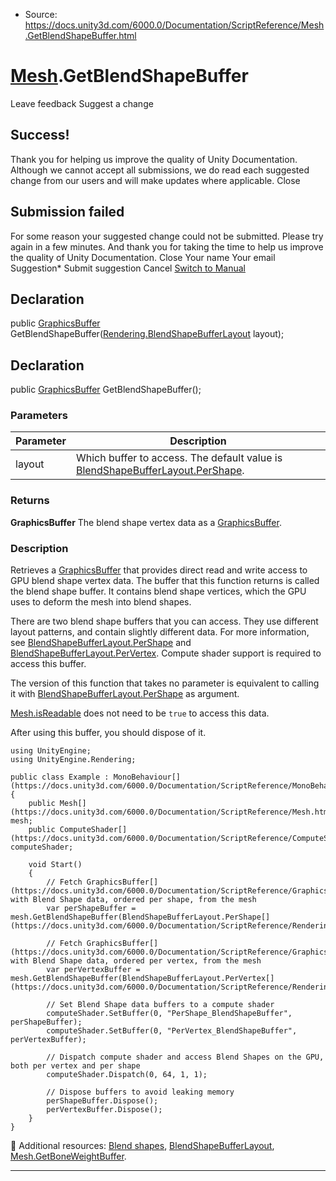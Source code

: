 * Source: https://docs.unity3d.com/6000.0/Documentation/ScriptReference/Mesh.GetBlendShapeBuffer.html

#  [Mesh](https://docs.unity3d.com/6000.0/Documentation/ScriptReference/Mesh.html).GetBlendShapeBuffer
Leave feedback
Suggest a change
## Success!
Thank you for helping us improve the quality of Unity Documentation. Although we cannot accept all submissions, we do read each suggested change from our users and will make updates where applicable.
Close
## Submission failed
For some reason your suggested change could not be submitted. Please <a>try again</a> in a few minutes. And thank you for taking the time to help us improve the quality of Unity Documentation.
Close
Your name Your email Suggestion* Submit suggestion
Cancel
[Switch to Manual](https://docs.unity3d.com/6000.0/Documentation/Manual/class-Mesh.html "Go to Mesh Component in the Manual")
## Declaration
public [GraphicsBuffer](https://docs.unity3d.com/6000.0/Documentation/ScriptReference/GraphicsBuffer.html) GetBlendShapeBuffer([Rendering.BlendShapeBufferLayout](https://docs.unity3d.com/6000.0/Documentation/ScriptReference/Rendering.BlendShapeBufferLayout.html) layout); 
## Declaration
public [GraphicsBuffer](https://docs.unity3d.com/6000.0/Documentation/ScriptReference/GraphicsBuffer.html) GetBlendShapeBuffer(); 
### Parameters
Parameter | Description  
---|---  
layout | Which buffer to access. The default value is [BlendShapeBufferLayout.PerShape](https://docs.unity3d.com/6000.0/Documentation/ScriptReference/Rendering.BlendShapeBufferLayout.PerShape.html).  
### Returns
**GraphicsBuffer** The blend shape vertex data as a [GraphicsBuffer](https://docs.unity3d.com/6000.0/Documentation/ScriptReference/GraphicsBuffer.html). 
### Description
Retrieves a [GraphicsBuffer](https://docs.unity3d.com/6000.0/Documentation/ScriptReference/GraphicsBuffer.html) that provides direct read and write access to GPU blend shape vertex data.
The buffer that this function returns is called the blend shape buffer. It contains blend shape vertices, which the GPU uses to deform the mesh into blend shapes.  
  
There are two blend shape buffers that you can access. They use different layout patterns, and contain slightly different data. For more information, see [BlendShapeBufferLayout.PerShape](https://docs.unity3d.com/6000.0/Documentation/ScriptReference/Rendering.BlendShapeBufferLayout.PerShape.html) and [BlendShapeBufferLayout.PerVertex](https://docs.unity3d.com/6000.0/Documentation/ScriptReference/Rendering.BlendShapeBufferLayout.PerVertex.html). Compute shader support is required to access this buffer.  
  
The version of this function that takes no parameter is equivalent to calling it with [BlendShapeBufferLayout.PerShape](https://docs.unity3d.com/6000.0/Documentation/ScriptReference/Rendering.BlendShapeBufferLayout.PerShape.html) as argument.  
  
[Mesh.isReadable](https://docs.unity3d.com/6000.0/Documentation/ScriptReference/Mesh-isReadable.html) does not need to be `true` to access this data.  
  
After using this buffer, you should dispose of it.
```
using UnityEngine;
using UnityEngine.Rendering;  
  
public class Example : MonoBehaviour[](https://docs.unity3d.com/6000.0/Documentation/ScriptReference/MonoBehaviour.html)
{
    public Mesh[](https://docs.unity3d.com/6000.0/Documentation/ScriptReference/Mesh.html) mesh;
    public ComputeShader[](https://docs.unity3d.com/6000.0/Documentation/ScriptReference/ComputeShader.html) computeShader;  
  
    void Start()
    {
        // Fetch GraphicsBuffer[](https://docs.unity3d.com/6000.0/Documentation/ScriptReference/GraphicsBuffer.html) with Blend Shape data, ordered per shape, from the mesh
        var perShapeBuffer = mesh.GetBlendShapeBuffer(BlendShapeBufferLayout.PerShape[](https://docs.unity3d.com/6000.0/Documentation/ScriptReference/Rendering.BlendShapeBufferLayout.PerShape.html));  
  
        // Fetch GraphicsBuffer[](https://docs.unity3d.com/6000.0/Documentation/ScriptReference/GraphicsBuffer.html) with Blend Shape data, ordered per vertex, from the mesh
        var perVertexBuffer = mesh.GetBlendShapeBuffer(BlendShapeBufferLayout.PerVertex[](https://docs.unity3d.com/6000.0/Documentation/ScriptReference/Rendering.BlendShapeBufferLayout.PerVertex.html));  
  
        // Set Blend Shape data buffers to a compute shader
        computeShader.SetBuffer(0, "PerShape_BlendShapeBuffer", perShapeBuffer);
        computeShader.SetBuffer(0, "PerVertex_BlendShapeBuffer", perVertexBuffer);  
  
        // Dispatch compute shader and access Blend Shapes on the GPU, both per vertex and per shape
        computeShader.Dispatch(0, 64, 1, 1);  
  
        // Dispose buffers to avoid leaking memory
        perShapeBuffer.Dispose();
        perVertexBuffer.Dispose();
    }
}

```

Additional resources: [Blend shapes](https://docs.unity3d.com/6000.0/Documentation/Manual/AnatomyofaMesh.html#blend-shapes.html), [BlendShapeBufferLayout](https://docs.unity3d.com/6000.0/Documentation/ScriptReference/Rendering.BlendShapeBufferLayout.html), [Mesh.GetBoneWeightBuffer](https://docs.unity3d.com/6000.0/Documentation/ScriptReference/Mesh.GetBoneWeightBuffer.html).
* * *
